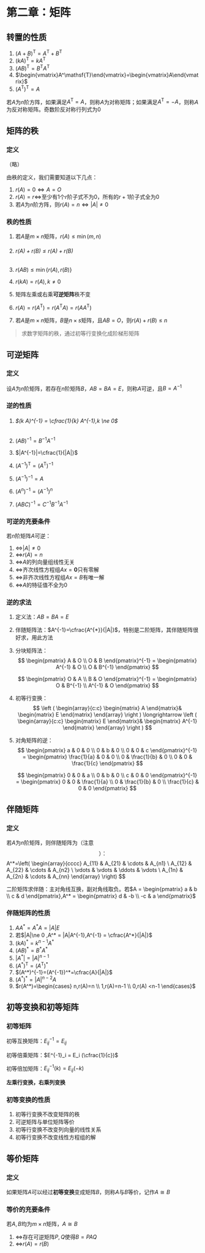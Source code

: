 # 第二章：矩阵

## 转置的性质

1. $(A+B)^{\mathsf{T}} = A^\mathsf{T}+B^\mathsf{T}$
2. $(kA)^\mathsf{T} = kA^\mathsf{T}$
3. $(AB)^{\mathsf{T}}=B^\mathsf{T}A^\mathsf{T}$
4.  $\begin{vmatrix}A^\mathsf{T}\end{vmatrix}=\begin{vmatrix}A\end{vmatrix}$
5. $(A^\mathsf{T})^\mathsf{T} = A$

若$A$为$n$阶方阵，如果满足$A^\text{T}=A$，则称$A$为对称矩阵；如果满足$A^\text{T}=-A$，则称$A$为反对称矩阵。奇数阶反对称行列式为0

## 矩阵的秩

### 定义

（略）

由秩的定义，我们需要知道以下几点：

1. $r(A)=0 \iff A=O$
2. $r(A)=r \iff$至少有1个$r$阶子式不为0，所有的$r+1$阶子式全为0
3. 若$A$为$n$阶方阵，则$r(A)=n \iff |A| \ne 0$

### 秩的性质

1. 若$A$是$m \times n$矩阵，$r(A) \leq \min(m,n)$

2. ###### $r(A)+r(B) \leq r(A) + r(B)$

3. $r(AB) \leq \min\{r(A),r(B)\}$

4. $r(kA)=r(A),k \ne 0$

5. 矩阵左乘或右乘**可逆矩阵**秩不变

6. $r(A)=r(A^\mathsf{T})=r(A^\mathsf{T}A) = r(AA^\mathsf{T})$

7. 若$A$是$m\times n$矩阵，$B$是$n \times s$矩阵，且$AB=O$，则$r(A)+r(B) \leq n$

> 求数字矩阵的秩，通过初等行变换化成阶梯形矩阵

## 可逆矩阵

### 定义 

设$A$为$n$阶矩阵，若存在$n$阶矩阵$B$，$AB=BA=E$，则称$A$可逆，且$B=A^{-1}$

### 逆的性质

1. ###### $(k A)^{-1} = \cfrac{1}{k} A^{-1},k \ne 0$

2. $(AB)^{-1}=B^{-1}A^{-1}$

3. $|A^{-1}|=\cfrac{1}{|A|}$

4. $(A^{-1})^{\mathsf{T}} = (A^{\mathsf{T}})^{-1}$

5. $(A^{-1})^{-1}=A$

6. $(A^n)^{-1} = (A^{-1})^n$

7. $(ABC)^{-1}=C^{-1}B^{-1}A^{-1}$

### 可逆的充要条件

若$n$阶矩阵$A$可逆：

1. $\iff$$|A| \ne 0$
2. $\iff$$r(A) = n$
3. $\iff$$A$的列向量组线性无关
4. $\iff$齐次线性方程组$Ax=\mathbf{0}$只有零解
5. $\iff$非齐次线性方程组$Ax=B$有唯一解
6. $\iff$$A$的特征值不全为0

### 逆的求法

1. 定义法：$AB=BA=E$

2. 伴随矩阵法：$A^{-1}=\cfrac{A^{*}}{|A|}$，特别是二阶矩阵，其伴随矩阵很好求，用此方法

3. 分块矩阵法：
   $$
   \begin{pmatrix}
   A & O \\
   O & B
   \end{pmatrix}^{-1} = 
   \begin{pmatrix}
   A^{-1} & O \\
   O & B^{-1}
   \end{pmatrix}
   $$

   $$
   \begin{pmatrix}
   O & A \\
   B & O
   \end{pmatrix}^{-1} = 
   \begin{pmatrix}
   O & B^{-1} \\
   A^{-1} & O
   \end{pmatrix}
   $$

4. 初等行变换：
   $$
   \left (
   \begin{array}{c:c}
   \begin{matrix}
   A
   \end{matrix}&
   \begin{matrix}
   E
   \end{matrix}
   \end{array}
   \right ) \longrightarrow 
   \left (
   \begin{array}{c:c}
   \begin{matrix}
   E
   \end{matrix}&
   \begin{matrix}
   A^{-1}
   \end{matrix}
   \end{array}
   \right )
   $$

5. 对角矩阵的逆：
   $$
   \begin{pmatrix}
   a & 0 & 0 \\
   0 & b & 0 \\
   0 & 0 & c
   \end{pmatrix}^{-1} = 
   \begin{pmatrix}
   \frac{1}{a} & 0 & 0 \\
   0 & \frac{1}{b} & 0 \\
   0 & 0 & \frac{1}{c}
   \end{pmatrix}
   $$

   $$
   \begin{pmatrix}
   0 & 0 & a \\
   0 & b & 0 \\
   c & 0 & 0
   \end{pmatrix}^{-1} = 
   \begin{pmatrix}
   0 & 0 & \frac{1}{a} \\
   0 & \frac{1}{b} & 0 \\
   \frac{1}{c} & 0 & 0
   \end{pmatrix}
   $$

## 伴随矩阵

### 定义

若$A$为$n$阶矩阵，则伴随矩阵为（注意$$）：
$$
A^*=\left(
    \begin{array}{cccc}
        A_{11} & A_{21} & \cdots & A_{n1} \\
        A_{12} & A_{22} & \cdots & A_{n2} \\
        \vdots & \vdots & \ddots & \vdots \\
        A_{1n} & A_{2n} & \cdots & A_{nn}
    \end{array}
\right)
$$

二阶矩阵求伴随：主对角线互换，副对角线取负。若$A = \begin{pmatrix}
a  & b \\
c  & d 
\end{pmatrix},A^* = \begin{pmatrix}
d  & -b \\
-c  & a 
\end{pmatrix}$

### 伴随矩阵的性质

1. $AA^*=A^*A=|A|E$
2. 若$|A|\ne 0 ,A^* = |A|A^{-1},A^{-1} = \cfrac{A^*}{|A|}$
3. $(kA)^*=k^{n-1}A^*$
4. $(AB)^*=B^*A^*$
5. $|A^*|=|A|^{n-1}$
6. $(A^*)^\mathsf{T}=(A^\mathsf{T})^*$
7. $(A^*)^{-1}=(A^{-1})^*=\cfrac{A}{|A|}$
8. $(A^*)^*=|A|^{n-2}A$
9. $r(A^*)=\begin{cases} n,r(A)=n \\ 1,r(A)=n-1 \\ 0,r(A) <n-1 \end{cases}$

## 初等变换和初等矩阵

### 初等矩阵

初等互换矩阵：$E^{-1}_{ij}=E_{ij}$

初等倍乘矩阵：$E^{-1}_i = E_i (\cfrac{1}{c})$

初等倍加矩阵：$E^{-1}_{ij}(k) = E_{ij}(-k)$

**左乘行变换，右乘列变换**

### 初等变换的性质

1. 初等行变换不改变矩阵的秩
2. 可逆矩阵与单位矩阵等价
3. 初等行变换不改变列向量的线性关系
4. 初等行变换不改变线性方程组的解

## 等价矩阵

### 定义

如果矩阵$A$可以经过**初等变换**变成矩阵$B$，则称$A$与$B$等价，记作$A \cong B$

### 等价的充要条件

若$A,B$均为$m\times n$矩阵，$A \cong B$

1. $\iff$存在可逆矩阵$P,Q$使得$B = PAQ$
2. $\iff$$r(A) = r(B)$



